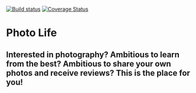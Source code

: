 [![Build status](https://ci.appveyor.com/api/projects/status/jt3jtnvqnyfstq25?svg=true)](https://ci.appveyor.com/project/Branimir123/photolife)
[![Coverage Status](https://coveralls.io/repos/github/Branimir123/PhotoLife/badge.svg)](https://coveralls.io/github/Branimir123/PhotoLife)

# Photo Life

## Interested in photography? Ambitious to learn from the best? Ambitious to share your own photos and receive reviews? This is the place for you!
